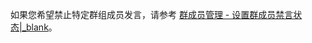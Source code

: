 <div class="mk-hint">

如果您希望禁止特定群组成员发言，请参考 [群成员管理 - 设置群成员禁言状态\|_blank](!IM-Group_Members#muteGroupMembers)。
</div>





